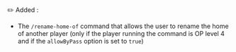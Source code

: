✏️ Added :

- The `/rename-home-of` command that allows the user to rename the home of another player (only if the player running
  the command is OP level 4 and if the `allowByPass` option is set to `true`)
